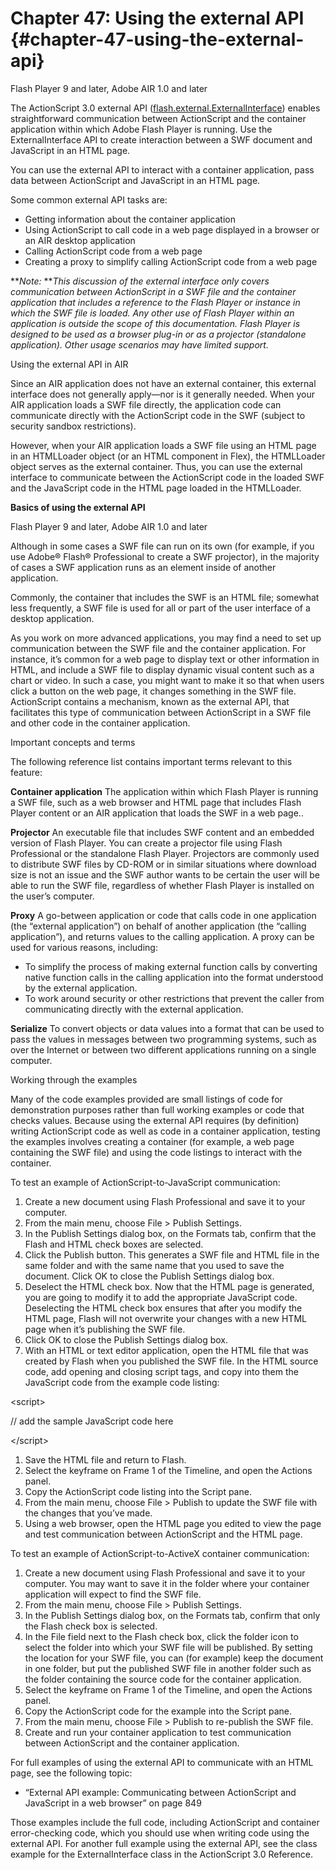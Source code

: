 # Chapter 47: Using the external API {#chapter-47-using-the-external-api}

Flash Player 9 and later, Adobe AIR 1.0 and later

The ActionScript 3.0 external API ([flash.external.ExternalInterface](http://help.adobe.com/en_US/FlashPlatform/reference/actionscript/3/flash/external/ExternalInterface.html)) enables straightforward communication between ActionScript and the container application within which Adobe Flash Player is running. Use the ExternalInterface API to create interaction between a SWF document and JavaScript in an HTML page.

You can use the external API to interact with a container application, pass data between ActionScript and JavaScript in an HTML page.

Some common external API tasks are:

*   Getting information about the container application
*   Using ActionScript to call code in a web page displayed in a browser or an AIR desktop application
*   Calling ActionScript code from a web page
*   Creating a proxy to simplify calling ActionScript code from a web page

**_Note:_ **_This discussion of the external interface only covers communication between ActionScript in a SWF file and the container application that includes a reference to the Flash Player or instance in which the SWF file is loaded. Any other use of Flash Player within an application is outside the scope of this documentation. Flash Player is designed to be used as a browser plug-in or as a projector (standalone application). Other usage scenarios may have limited support._

Using the external API in AIR

Since an AIR application does not have an external container, this external interface does not generally apply—nor is it generally needed. When your AIR application loads a SWF file directly, the application code can communicate directly with the ActionScript code in the SWF (subject to security sandbox restrictions).

However, when your AIR application loads a SWF file using an HTML page in an HTMLLoader object (or an HTML component in Flex), the HTMLLoader object serves as the external container. Thus, you can use the external interface to communicate between the ActionScript code in the loaded SWF and the JavaScript code in the HTML page loaded in the HTMLLoader.

**Basics of using the external API**

Flash Player 9 and later, Adobe AIR 1.0 and later

Although in some cases a SWF file can run on its own (for example, if you use Adobe® Flash® Professional to create a SWF projector), in the majority of cases a SWF application runs as an element inside of another application.

Commonly, the container that includes the SWF is an HTML file; somewhat less frequently, a SWF file is used for all or part of the user interface of a desktop application.

As you work on more advanced applications, you may find a need to set up communication between the SWF file and the container application. For instance, it’s common for a web page to display text or other information in HTML, and include a SWF file to display dynamic visual content such as a chart or video. In such a case, you might want to make it so that when users click a button on the web page, it changes something in the SWF file. ActionScript contains a mechanism, known as the external API, that facilitates this type of communication between ActionScript in a SWF file and other code in the container application.

Important concepts and terms

The following reference list contains important terms relevant to this feature:

**Container application** The application within which Flash Player is running a SWF file, such as a web browser and HTML page that includes Flash Player content or an AIR application that loads the SWF in a web page..

**Projector** An executable file that includes SWF content and an embedded version of Flash Player. You can create a projector file using Flash Professional or the standalone Flash Player. Projectors are commonly used to distribute SWF files by CD-ROM or in similar situations where download size is not an issue and the SWF author wants to be certain the user will be able to run the SWF file, regardless of whether Flash Player is installed on the user’s computer.

**Proxy** A go-between application or code that calls code in one application (the “external application”) on behalf of another application (the “calling application”), and returns values to the calling application. A proxy can be used for various reasons, including:

*   To simplify the process of making external function calls by converting native function calls in the calling application into the format understood by the external application.
*   To work around security or other restrictions that prevent the caller from communicating directly with the external application.

**Serialize** To convert objects or data values into a format that can be used to pass the values in messages between two programming systems, such as over the Internet or between two different applications running on a single computer.

Working through the examples

Many of the code examples provided are small listings of code for demonstration purposes rather than full working examples or code that checks values. Because using the external API requires (by definition) writing ActionScript code as well as code in a container application, testing the examples involves creating a container (for example, a web page containing the SWF file) and using the code listings to interact with the container.

To test an example of ActionScript-to-JavaScript communication:

1.  Create a new document using Flash Professional and save it to your computer.
2.  From the main menu, choose File &gt; Publish Settings.
3.  In the Publish Settings dialog box, on the Formats tab, confirm that the Flash and HTML check boxes are selected.
4.  Click the Publish button. This generates a SWF file and HTML file in the same folder and with the same name that you used to save the document. Click OK to close the Publish Settings dialog box.
5.  Deselect the HTML check box. Now that the HTML page is generated, you are going to modify it to add the appropriate JavaScript code. Deselecting the HTML check box ensures that after you modify the HTML page, Flash will not overwrite your changes with a new HTML page when it’s publishing the SWF file.
6.  Click OK to close the Publish Settings dialog box.
7.  With an HTML or text editor application, open the HTML file that was created by Flash when you published the SWF file. In the HTML source code, add opening and closing script tags, and copy into them the JavaScript code from the example code listing:

&lt;script&gt;

// add the sample JavaScript code here

&lt;/script&gt;

1.  Save the HTML file and return to Flash.
2.  Select the keyframe on Frame 1 of the Timeline, and open the Actions panel.
3.  Copy the ActionScript code listing into the Script pane.
4.  From the main menu, choose File &gt; Publish to update the SWF file with the changes that you’ve made.
5.  Using a web browser, open the HTML page you edited to view the page and test communication between ActionScript and the HTML page.

To test an example of ActionScript-to-ActiveX container communication:

1.  Create a new document using Flash Professional and save it to your computer. You may want to save it in the folder where your container application will expect to find the SWF file.
2.  From the main menu, choose File &gt; Publish Settings.
3.  In the Publish Settings dialog box, on the Formats tab, confirm that only the Flash check box is selected.
4.  In the File field next to the Flash check box, click the folder icon to select the folder into which your SWF file will be published. By setting the location for your SWF file, you can (for example) keep the document in one folder, but put the published SWF file in another folder such as the folder containing the source code for the container application.
5.  Select the keyframe on Frame 1 of the Timeline, and open the Actions panel.
6.  Copy the ActionScript code for the example into the Script pane.
7.  From the main menu, choose File &gt; Publish to re-publish the SWF file.
8.  Create and run your container application to test communication between ActionScript and the container application.

For full examples of using the external API to communicate with an HTML page, see the following topic:

*   “External API example: Communicating between ActionScript and JavaScript in a web browser” on page 849

Those examples include the full code, including ActionScript and container error-checking code, which you should use when writing code using the external API. For another full example using the external API, see the class example for the ExternalInterface class in the ActionScript 3.0 Reference.